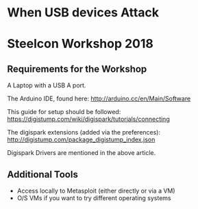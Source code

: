 # When USB devices Attack
# Steelcon Workshop 2018

Requirements for the Workshop
-----------------------------

A Laptop with a USB A port.

The Arduino IDE, found here:
http://arduino.cc/en/Main/Software

This guide for setup should be followed:
https://digistump.com/wiki/digispark/tutorials/connecting

The digispark extensions (added via the preferences):
http://digistump.com/package_digistump_index.json

Digispark Drivers are mentioned in the above article.


Additional Tools
----------------

* Access locally to Metasploit (either directly or via a VM)
* O/S VMs if you want to try different operating systems
